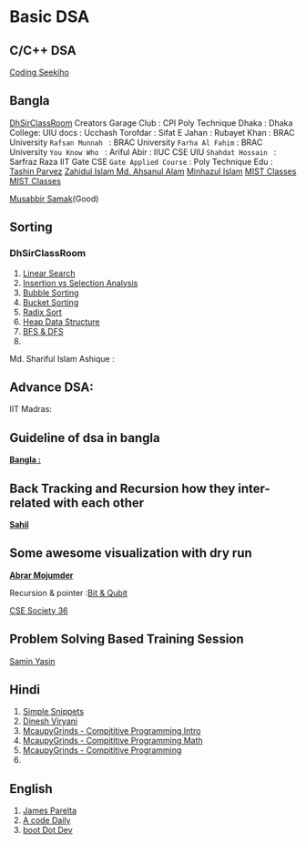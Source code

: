 # Basic DSA 

## C/C++ DSA
[Coding Seekiho](https://www.youtube.com/watch?v=OkS9YkfW50s)

## Bangla
[DhSirClassRoom](https://www.youtube.com/watch?v=rddVXDsvkQk&list=PLxMU9o_xFAfsZkQPpIzRmryOsncltlRh6)
Creators Garage Club : [](https://www.youtube.com/watch?v=zU1l_3pni4Q&list=PLEdpzVR8XTjYoAB3bY4oZ8TFpGifdvZQN&index=2)
CPI Poly Technique Dhaka : [](https://www.youtube.com/watch?v=xckNCvd9_Yg&list=PLYo5MkklwWkAejwvqwfXYP3QCUSHQdqiJ)
Dhaka College: [](https://www.youtube.com/watch?v=DvXjcFAQo-U&list=PLnlBjmudMSY2-iC-jeSgufNJkFDfzOtNY)
UIU docs :[](https://www.youtube.com/watch?v=ZHGTwhWmXNs&list=PL3_ATDyQLqPgbRW8G8205EIS7zOtctbmq)
Ucchash Torofdar : [](https://www.youtube.com/watch?v=aQyNAl0ip2c&list=PLp7yhNWDuCSDtXcsGIiMBNGmNctbSeiDx)
Sifat E Jahan :[](https://www.youtube.com/watch?v=28aNb5Uozn4&list=PLDhfPtp8Oqv25kapfLnM_NZtxDy5sF5Tx)
Rubayet Khan : [](https://www.youtube.com/@RUBAYATKHAN89/playlists) 
BRAC University `Rafsan Munnah ` : [](https://www.youtube.com/watch?v=weow6LwmMrk&list=PLD_RsOa29eqUqd86rzrS09HaqguU9o7z9&index=1)
BRAC University `Farha Al Fahim` : [](https://www.youtube.com/watch?v=H_ESfKidJAI&list=PLBu7-uQsI3zLdlToPKm6Yzb76SlavoPBb)
BRAC University `You Know Who ` : [](https://www.youtube.com/@you.know-who/playlists)
Ariful Abir :[](https://www.youtube.com/@arifulabir9363/playlists)
IIUC CSE [](https://www.youtube.com/@IIUC_CSE/playlists)
UIU `Shahdat Hossain ` : [](https://www.youtube.com/@sahadatislam.6336/playlists)
Sarfraz Raza[](https://www.youtube.com/@SarfrazRazaOfficial/playlists)
IIT Gate CSE ` Gate Applied Course ` :[](https://www.youtube.com/watch?v=Qi7PZdS_VZQ&list=PLEVDNf7p-wYyh712BgmW9UGrAc88bl3OF)
Poly Technique Edu : [](https://www.youtube.com/watch?v=nxCIRChDqag&list=PLaKhCRbzWGx7sK6NqYGlxgqSIpepiu1Oi&index=1)
[Tashin Parvez](https://www.youtube.com/@tashinparvez/videos)
[Zahidul Islam ](https://www.youtube.com/@zahidhossen3134/playlists)
[Md. Ahsanul Alam](https://www.youtube.com/@ahasan_04/playlists)
[Minhazul Islam](https://www.youtube.com/@minhazulislam3048/playlists)
[MIST Classes](https://www.youtube.com/@mistclasses25/videos)
[MIST Classes](https://www.youtube.com/@mistclasses25/playlists)

 [Musabbir Samak](https://www.youtube.com/@musabbirsammak/playlists)(Good)

## Sorting 
### DhSirClassRoom
1. [Linear Search](https://youtu.be/5646LNknGWY?si=yhTTmnPqXQsKFNUd)
2. [Insertion vs Selection Analysis](https://youtu.be/hKGOCVNg23U?si=1T7-GqNg0MLX1ROX)
3. [Bubble Sorting ](https://youtu.be/qdU7j4tMfq4?si=dWmuMdSilcyxXvdX)
4. [Bucket Sorting](https://youtu.be/oSh960W4w-I?si=gHMEDSB0hZHwqqek)
5. [Radix Sort](https://youtu.be/yoky3Ek2yKs?si=wMNlomv07mWkLGMc)
6. [Heap Data Structure](https://youtu.be/sgn3piO-aTI?si=3JL4r7nME18A4Cry)
7. [BFS & DFS](https://youtu.be/lrVAwJUHbhM?si=ncPrEau6fn7ZDrg_)
8. 


Md. Shariful Islam Ashique  : [](https://www.youtube.com/@mdsiaofficial/videos)
## Advance DSA: 
IIT Madras: [](https://www.youtube.com/watch?v=awfHNIF6v9Q&list=PL54i8TI-dREZtNaEDi6pe5z8Vp6SRKS8G)


## Guideline of dsa in bangla
 **[Bangla : ](https://www.youtube.com/watch?v=1B3YfQhcBJA)**


## Back Tracking and Recursion how they inter-related with each other
**[Sahil](https://www.youtube.com/shorts/Bq48TgQfHBU)**


## Some awesome visualization with dry run
 **[Abrar Mojumder](https://www.youtube.com/@abrarmojahidrafi4509/videos)**

Recursion & pointer :[Bit & Qubit](https://www.youtube.com/@bitandqubit/videos)


[CSE Society 36](https://www.youtube.com/@csesociety9400/playlists)


## Problem Solving Based Training Session
[ Samin Yasin ](https://www.youtube.com/@saminYasir007/playlists)


## Hindi 
1. [ Simple Snippets](https://www.youtube.com/@SimpleSnippets/playlists)
2. [Dinesh Viryani](https://www.youtube.com/playlist?list=PL6Zs6LgrJj3tDXv8a_elC6eT_4R5gfX4d)
3. [McaupyGrinds - Compititive Programming Intro](https://www.youtube.com/watch?v=Ejep0Nu5ww0&list=PLhj9nmfWA-AJvhNXK_mINojySEVq5mt6W)
4. [McaupyGrinds - Compititive Programming Math](https://www.youtube.com/watch?v=ImWiBummOM8&list=PLhj9nmfWA-AJbkADmjp5OCt4lpyVZTLJ5)
5. [McaupyGrinds - Compititive Programming](https://www.youtube.com/watch?v=GMgnriqynXo&list=PLhj9nmfWA-AIj40KGrGRhYfneajzVW0yt)
6. 


## English
1. [James Parelta](https://www.youtube.com/@jamesperaltaSWE/playlists)
2. [A code Daily](https://www.youtube.com/@Acodedaily/search?query=Leetcode)
3. [boot Dot Dev](https://www.youtube.com/@bootdotdev/videos)